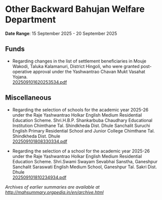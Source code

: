 # Other Backward Bahujan Welfare Department

**Date Range**: 15 September 2025 - 20 September 2025


## Funds
- Regarding changes in the list of settlement beneficiaries in Mouje Wakodi, Taluka Kalamanuri, District Hingoli, who were granted post-operative approval under the Yashwantrao Chavan Mukt Vasahat Yojana.\
  [202509101620253534.pdf](https://gr.maharashtra.gov.in/Site/Upload/Government%20Resolutions/English/202509101620253534.pdf)

## Miscellaneous
- Regarding the selection of schools for the academic year 2025-26 under the Raje Yashwantrao Holkar English Medium Residential Education Scheme. Shri.H.B.P. Shankarbuba Chaudhary Educational Institution Chimthane Tal. Shindkheda Dist. Dhule Sanchalit Suruchi English Primary Residential School and Junior College Chimthane Tal. Shindkheda Dist. Dhule\
  [202509101808330334.pdf](https://gr.maharashtra.gov.in/Site/Upload/Government%20Resolutions/English/202509101808330334.pdf)

- Regarding the selection of a school for the academic year 2025-26 under the Raje Yashwantrao Holkar English Medium Residential Education Scheme. Shri.Swami Swayam Sevabhai Sanstha, Ganeshpur Sanchalit Saraswati English Medium School, Ganeshpur Tal. Sakri Dist. Dhule\
  [202509101810234934.pdf](https://gr.maharashtra.gov.in/Site/Upload/Government%20Resolutions/English/202509101810234934.pdf)


*Archives of earlier summaries are available at http://mahsummary.orgpedia.in/en/archive.html*